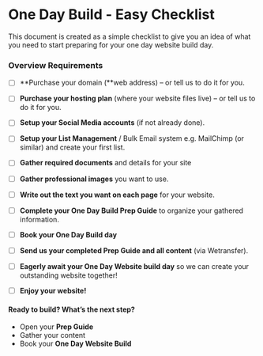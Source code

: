# One Day Build - Easy Checklist

This document is created as a simple checklist to give you an idea of what you need to start preparing for your one day website build day.



### Overview Requirements 

- [ ] **Purchase your domain (**web address) – or tell us to do it for you.
- [ ] **Purchase your hosting plan** (where your website files live) – or tell us to do it for you.
- [ ] **Setup your Social Media accounts** (if not already done).
- [ ] **Setup your List Management** / Bulk Email system e.g. MailChimp (or similar) and create your first list.
- [ ] **Gather required documents** and details for your site
- [ ] **Gather professional images** you want to use.
- [ ] **Write out the text you want on each page** for your website.
- [ ] **Complete your One Day Build Prep Guide** to organize your gathered information.
- [ ] **Book your One Day Build day**
- [ ] **Send us  your completed Prep Guide and all content** (via Wetransfer).
- [ ] **Eagerly await your One Day Website build day** so we can create your outstanding website together!
- [ ] **Enjoy your website!**



#### Ready to build? What’s the next step?

- Open your **Prep Guide**
- Gather your content
- Book your **One Day Website Build** 

